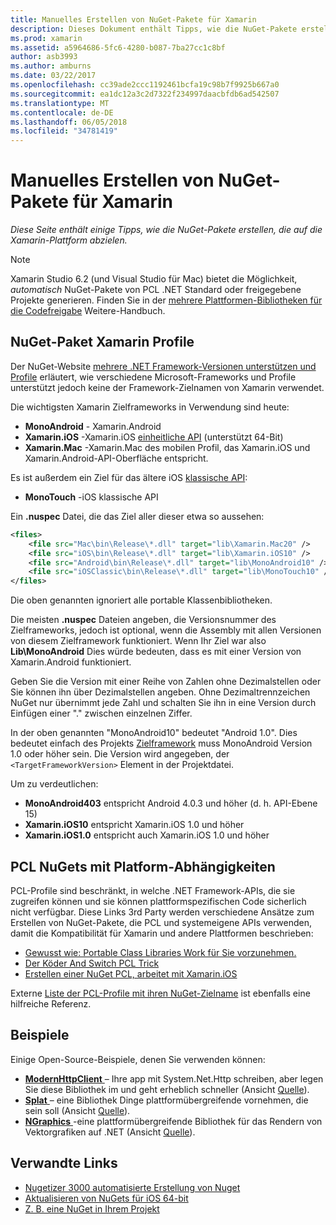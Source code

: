 ```yaml
---
title: Manuelles Erstellen von NuGet-Pakete für Xamarin
description: Dieses Dokument enthält Tipps, wie die NuGet-Pakete erstellen, die auf die Xamarin-Plattform abzielen. Es werden NuGet-Paket Xamarin Profile, PCL NuGets mit Platform-Abhängigkeiten beschrieben sowie links zu verschiedenen Open-Source-Beispiele.
ms.prod: xamarin
ms.assetid: a5964686-5fc6-4280-b087-7ba27cc1c8bf
author: asb3993
ms.author: amburns
ms.date: 03/22/2017
ms.openlocfilehash: cc39ade2ccc1192461bcfa19c98b7f9925b667a0
ms.sourcegitcommit: ea1dc12a3c2d7322f234997daacbfdb6ad542507
ms.translationtype: MT
ms.contentlocale: de-DE
ms.lasthandoff: 06/05/2018
ms.locfileid: "34781419"
---
```

# <a name="manually-creating-nuget-packages-for-xamarin"></a>Manuelles Erstellen von NuGet-Pakete für Xamarin

_Diese Seite enthält einige Tipps, wie die NuGet-Pakete erstellen, die auf die Xamarin-Plattform abzielen._

> [!NOTE]
> Xamarin Studio 6.2 (und Visual Studio für Mac) bietet die Möglichkeit, _automatisch_ NuGet-Pakete von PCL .NET Standard oder freigegebene Projekte generieren. Finden Sie in der [mehrere Plattformen-Bibliotheken für die Codefreigabe](~/cross-platform/app-fundamentals/nuget-multiplatform-libraries/index.md) Weitere-Handbuch.

## <a name="nuget-package-xamarin-profiles"></a>NuGet-Paket Xamarin Profile

Der NuGet-Website [mehrere .NET Framework-Versionen unterstützen und Profile](https://docs.nuget.org/create/enforced-package-conventions) erläutert, wie verschiedene Microsoft-Frameworks und Profile unterstützt jedoch keine der Framework-Zielnamen von Xamarin verwendet.

Die wichtigsten Xamarin Zielframeworks in Verwendung sind heute:

* **MonoAndroid** - Xamarin.Android
* **Xamarin.iOS** -Xamarin.iOS [einheitliche API](~/cross-platform/macios/unified/index.md) (unterstützt 64-Bit)
* **Xamarin.Mac** -Xamarin.Mac des mobilen Profil, das Xamarin.iOS und Xamarin.Android-API-Oberfläche entspricht.

Es ist außerdem ein Ziel für das ältere iOS [klassische API](~/cross-platform/macios/unified/index.md):

* **MonoTouch** -iOS klassische API

Ein **.nuspec** Datei, die das Ziel aller dieser etwa so aussehen:

```xml
<files>
    <file src="Mac\bin\Release\*.dll" target="lib\Xamarin.Mac20" />
    <file src="iOS\bin\Release\*.dll" target="lib\Xamarin.iOS10" />
    <file src="Android\bin\Release\*.dll" target="lib\MonoAndroid10" />
    <file src="iOSClassic\bin\Release\*.dll" target="lib\MonoTouch10" />
</files>
```

Die oben genannten ignoriert alle portable Klassenbibliotheken.

Die meisten **.nuspec** Dateien angeben, die Versionsnummer des Zielframeworks, jedoch ist optional, wenn die Assembly mit allen Versionen von diesem Zielframework funktioniert. Wenn Ihr Ziel war also **Lib\MonoAndroid** Dies würde bedeuten, dass es mit einer Version von Xamarin.Android funktioniert.

Geben Sie die Version mit einer Reihe von Zahlen ohne Dezimalstellen oder Sie können ihn über Dezimalstellen angeben. Ohne Dezimaltrennzeichen NuGet nur übernimmt jede Zahl und schalten Sie ihn in eine Version durch Einfügen einer "." zwischen einzelnen Ziffer.

In der oben genannten "MonoAndroid10" bedeutet "Android 1.0". Dies bedeutet einfach des Projekts [Zielframework](~/android/app-fundamentals/android-api-levels.md) muss MonoAndroid Version 1.0 oder höher sein. Die Version wird angegeben, der `<TargetFrameworkVersion>` Element in der Projektdatei.

Um zu verdeutlichen:

- **MonoAndroid403** entspricht Android 4.0.3 und höher (d. h. API-Ebene 15)
- **Xamarin.iOS10** entspricht Xamarin.iOS 1.0 und höher
- **Xamarin.iOS1.0** entspricht auch Xamarin.iOS 1.0 und höher

## <a name="pcl-nugets-with-platform-dependencies"></a>PCL NuGets mit Platform-Abhängigkeiten

PCL-Profile sind beschränkt, in welche .NET Framework-APIs, die sie zugreifen können und sie können plattformspezifischen Code sicherlich nicht verfügbar. Diese Links 3rd Party werden verschiedene Ansätze zum Erstellen von NuGet-Pakete, die PCL und systemeigene APIs verwenden, damit die Kompatibilität für Xamarin und andere Plattformen beschrieben:

- [Gewusst wie: Portable Class Libraries Work für Sie vorzunehmen.](http://blogs.msdn.com/b/dsplaisted/archive/2012/08/27/how-to-make-portable-class-libraries-work-for-you.aspx)
- [Der Köder And Switch PCL Trick](http://log.paulbetts.org/the-bait-and-switch-pcl-trick/)
- [Erstellen einer NuGet PCL, arbeitet mit Xamarin.iOS](http://www.jimbobbennett.io/creating-a-nuget-pcl-that-works-with-xamarin-ios/)

Externe [Liste der PCL-Profile mit ihren NuGet-Zielname](http://embed.plnkr.co/03ck2dCtnJogBKHJ9EjY) ist ebenfalls eine hilfreiche Referenz.

## <a name="examples"></a>Beispiele

Einige Open-Source-Beispiele, denen Sie verwenden können:

- [**ModernHttpClient** ](https://www.nuget.org/packages/modernhttpclient/) – Ihre app mit System.Net.Http schreiben, aber legen Sie diese Bibliothek im und geht erheblich schneller (Ansicht [Quelle](https://github.com/paulcbetts/ModernHttpClient)).
- [**Splat** ](https://www.nuget.org/packages/Splat/) – eine Bibliothek Dinge plattformübergreifende vornehmen, die sein soll (Ansicht [Quelle](https://github.com/paulcbetts/Splat)).
- [**NGraphics** ](https://www.nuget.org/packages/NGraphics/) -eine plattformübergreifende Bibliothek für das Rendern von Vektorgrafiken auf .NET (Ansicht [Quelle](https://github.com/praeclarum/NGraphics/blob/master/NGraphics.nuspec)).

## <a name="related-links"></a>Verwandte Links

- [Nugetizer 3000 automatisierte Erstellung von Nuget](~/cross-platform/app-fundamentals/nuget-multiplatform-libraries/index.md)
- [Aktualisieren von NuGets für iOS 64-bit](http://blog.xamarin.com/how-to-update-nuget-packages-for-64-bit/)
- [Z. B. eine NuGet in Ihrem Projekt](/visualstudio/mac/nuget-walkthrough/index.md)
